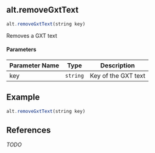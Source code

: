 [//]: # (version=446ffa9c398202fcb1db53fddf71e8de4c23ed9fe82f7b78fd898f93bc9b9e37)

## alt.removeGxtText

```js
alt.removeGxtText(string key)
```

Removes a GXT text

#### Parameters
| Parameter Name | Type | Description |
| -------------- | ----------- | ----------- |
| key | `string` | Key of the GXT text |

## Example

```js
alt.removeGxtText(string key)
```

## References

*TODO*